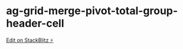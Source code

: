 # ag-grid-merge-pivot-total-group-header-cell

[Edit on StackBlitz ⚡️](https://stackblitz.com/edit/ag-grid-merge-pivot-total-group-header-cell)